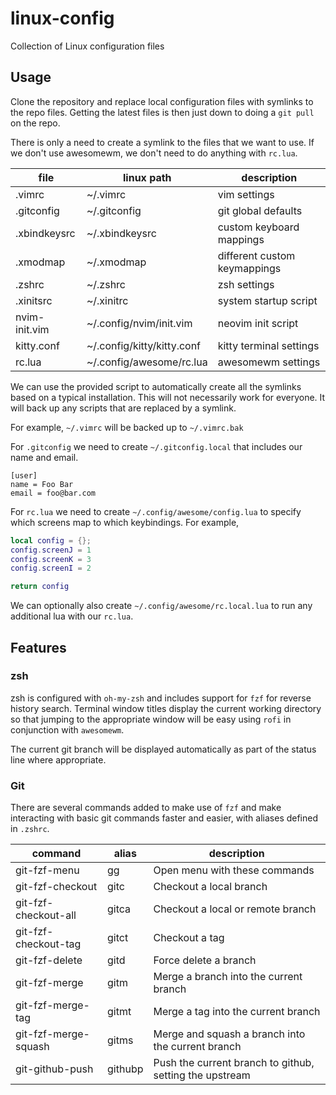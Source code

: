 # linux-config
Collection of Linux configuration files

## Usage

Clone the repository and replace local configuration files with symlinks to the repo files. Getting the latest files is then just down to doing a `git pull` on the repo.

There is only a need to create a symlink to the files that we want to use. If we don't use awesomewm, we don't need to do anything with `rc.lua`.

| file          | linux path                 | description                   |
| ------------- | -------------------------- | ----------------------------- |
| .vimrc        | ~/.vimrc                   | vim settings                  |
| .gitconfig    | ~/.gitconfig               | git global defaults           |
| .xbindkeysrc  | ~/.xbindkeysrc             | custom keyboard mappings      |
| .xmodmap      | ~/.xmodmap                 | different custom keymappings  |
| .zshrc        | ~/.zshrc                   | zsh settings                  |
| .xinitsrc     | ~/.xinitrc                 | system startup script         |
| nvim-init.vim | ~/.config/nvim/init.vim    | neovim init script            |
| kitty.conf    | ~/.config/kitty/kitty.conf | kitty terminal settings       |
| rc.lua        | ~/.config/awesome/rc.lua   | awesomewm settings            |

We can use the provided script to automatically create all the symlinks based on a typical installation. This will not necessarily work for everyone. It will back up any scripts that are replaced by a symlink.

For example, `~/.vimrc` will be backed up to `~/.vimrc.bak`

For `.gitconfig` we need to create `~/.gitconfig.local` that includes our name and email.

~~~gitconfig
[user]
name = Foo Bar
email = foo@bar.com
~~~

For `rc.lua` we need to create `~/.config/awesome/config.lua` to specify which screens map to which keybindings. For example,

~~~lua
local config = {};
config.screenJ = 1
config.screenK = 3
config.screenI = 2

return config
~~~

We can optionally also create `~/.config/awesome/rc.local.lua` to run any additional lua with our `rc.lua`.

## Features

### zsh

zsh is configured with `oh-my-zsh` and includes support for `fzf` for reverse history search. Terminal window titles display the current working directory so that jumping to the appropriate window will be easy using `rofi` in conjunction with `awesomewm`.

The current git branch will be displayed automatically as part of the status line where appropriate.

### Git

There are several commands added to make use of `fzf` and make interacting with basic git commands faster and easier, with aliases defined in `.zshrc`.

| command              | alias     | description                                              |
| -------------------- | --------- | -------------------------------------------------------- |
| git-fzf-menu         | gg        | Open menu with these commands                            |
| git-fzf-checkout     | gitc      | Checkout a local branch                                  |
| git-fzf-checkout-all | gitca     | Checkout a local or remote branch                        |
| git-fzf-checkout-tag | gitct     | Checkout a tag                                           |
| git-fzf-delete       | gitd      | Force delete a branch                                    |
| git-fzf-merge        | gitm      | Merge a branch into the current branch                   |
| git-fzf-merge-tag    | gitmt     | Merge a tag into the current branch                      |
| git-fzf-merge-squash | gitms     | Merge and squash a branch into the current branch        |
| git-github-push      | githubp   | Push the current branch to github, setting the upstream  |

